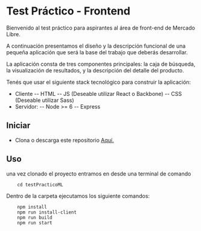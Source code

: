 # Test Práctico - Frontend

Bienvenido al test práctico para aspirantes al área de front-end de Mercado Libre.

A continuación presentamos el diseño y la descripción funcional de una pequeña aplicación que será la base del trabajo que deberás desarrollar.

La aplicación consta de tres componentes principales: la caja de búsqueda, la visualización de resultados, y la descripción del detalle del producto.

Tenés que usar el siguiente stack tecnológico para construir la aplicación:

- Cliente
	-- HTML
	-- JS (Deseable utilizar React o Backbone)
	-- CSS (Deseable utilizar Sass)
- Servidor:
	-- Node >= 6
	-- Express

## Iniciar 
- Clona o descarga este repositorio [Aquí. ](https://github.com/jcasalins/testPracticoML.git "Aquí. ")

## Uso
una vez clonado el proyecto entramos en desde una terminal de comando 

```
    cd testPracticoML
```
Dentro de la carpeta ejecutamos los siguiente comandos:

```
    npm install
    npm run install-client
    npm run build
    npm run start
```

